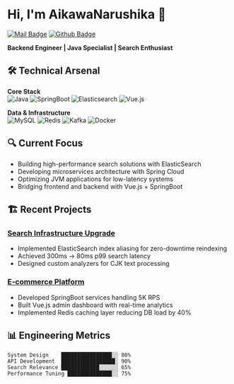# Hi, I'm AikawaNarushika 👋
[![Mail Badge](https://img.shields.io/badge/-2386905913@qq.com-c14438?style=flat&logo=Gmail&logoColor=white&link=mailto:2386905913@qq.com)](mailto:2386905913@qq.com) [![Github Badge](https://img.shields.io/badge/-AikawaNarushika-grey?style=flat&logo=github&logoColor=white&link=https://github.com/AikawaNarushikac/)](https://www.github.com/AikawaNarushika/)

**Backend Engineer | Java Specialist | Search Enthusiast**

## 🛠️ Technical Arsenal

**Core Stack**  
![Java](https://img.shields.io/badge/Java-ED8B00?style=flat&logo=openjdk&logoColor=white)
![SpringBoot](https://img.shields.io/badge/Spring_Boot-6DB33F?style=flat&logo=springboot&logoColor=white)
![Elasticsearch](https://img.shields.io/badge/Elasticsearch-005571?style=flat&logo=elasticsearch&logoColor=white)
![Vue.js](https://img.shields.io/badge/Vue.js-4FC08D?style=flat&logo=vuedotjs&logoColor=white)

**Data & Infrastructure**  
![MySQL](https://img.shields.io/badge/MySQL-4479A1?style=flat&logo=mysql&logoColor=white)
![Redis](https://img.shields.io/badge/Redis-DC382D?style=flat&logo=redis&logoColor=white)
![Kafka](https://img.shields.io/badge/Kafka-231F20?style=flat&logo=apachekafka&logoColor=white)
![Docker](https://img.shields.io/badge/Docker-2496ED?style=flat&logo=docker&logoColor=white)

## 🔍 Current Focus

- Building high-performance search solutions with ElasticSearch
- Developing microservices architecture with Spring Cloud
- Optimizing JVM applications for low-latency systems
- Bridging frontend and backend with Vue.js + SpringBoot

## 🏗️ Recent Projects

### [Search Infrastructure Upgrade](https://github.com/your/repo)
- Implemented ElasticSearch index aliasing for zero-downtime reindexing
- Achieved 300ms → 80ms p99 search latency
- Designed custom analyzers for CJK text processing

### [E-commerce Platform](https://github.com/your/repo)
- Developed SpringBoot services handling 5K RPS
- Built Vue.js admin dashboard with real-time analytics
- Implemented Redis caching layer reducing DB load by 40%

## 📊 Engineering Metrics

```text
System Design    ████████████████░░ 80% 
API Development  █████████████████░ 90%
Search Relevance ████████████░░░░░░ 65%
Performance Tuning ██████████████░░ 75%
